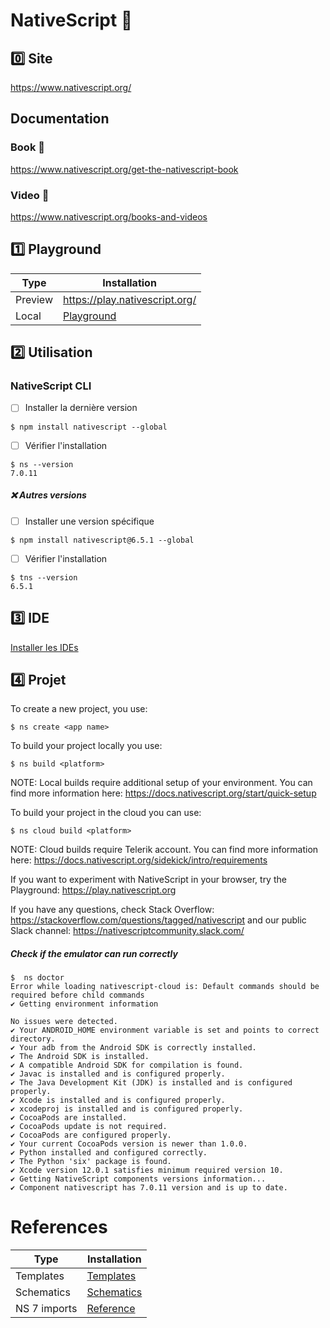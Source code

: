 # NativeScript :iphone:

## :zero: Site

https://www.nativescript.org/

## Documentation

   ### Book :closed_book:

https://www.nativescript.org/get-the-nativescript-book

   ### Video :movie_camera:
   
https://www.nativescript.org/books-and-videos

## :one: Playground

| Type    | Installation                   |
|---------|--------------------------------|
| Preview | https://play.nativescript.org/ |
| Local   | [Playground](P.Playground)     |

## :two: Utilisation

### NativeScript CLI

- [ ] Installer la dernière version

```
$ npm install nativescript --global 
```

- [ ] Vérifier l'installation

```
$ ns --version
7.0.11
```

##### :x: Autres versions 

- [ ] Installer une version spécifique

```
$ npm install nativescript@6.5.1 --global 
```

- [ ] Vérifier l'installation

```
$ tns --version
6.5.1
```

## :three: IDE

[Installer les IDEs](IDE.md)


## :four: Projet


To create a new project, you use:

```
$ ns create <app name>
```

To build your project locally you use:
```
$ ns build <platform>
```

NOTE: Local builds require additional setup of your environment. You can find more information here: https://docs.nativescript.org/start/quick-setup


To build your project in the cloud you can use:
```
$ ns cloud build <platform>
```

NOTE: Cloud builds require Telerik account. You can find more information here: https://docs.nativescript.org/sidekick/intro/requirements


If you want to experiment with NativeScript in your browser, try the Playground: https://play.nativescript.org


If you have any questions, check Stack Overflow: https://stackoverflow.com/questions/tagged/nativescript and our public Slack channel: https://nativescriptcommunity.slack.com/


##### Check if the emulator can run correctly

```
$  ns doctor                       
Error while loading nativescript-cloud is: Default commands should be required before child commands
✔ Getting environment information 

No issues were detected.
✔ Your ANDROID_HOME environment variable is set and points to correct directory.
✔ Your adb from the Android SDK is correctly installed.
✔ The Android SDK is installed.
✔ A compatible Android SDK for compilation is found.
✔ Javac is installed and is configured properly.
✔ The Java Development Kit (JDK) is installed and is configured properly.
✔ Xcode is installed and is configured properly.
✔ xcodeproj is installed and is configured properly.
✔ CocoaPods are installed.
✔ CocoaPods update is not required.
✔ CocoaPods are configured properly.
✔ Your current CocoaPods version is newer than 1.0.0.
✔ Python installed and configured correctly.
✔ The Python 'six' package is found.
✔ Xcode version 12.0.1 satisfies minimum required version 10.
✔ Getting NativeScript components versions information...
✔ Component nativescript has 7.0.11 version and is up to date.
```

# References

| Type         | Installation                                                               |
|--------------|----------------------------------------------------------------------------|
| Templates    | [Templates](Templates.md)                                                  |
| Schematics   | [Schematics](Schematics.md)                                                |
| NS 7 imports | [Reference](https://nativescript.org/blog/nativescript-7-import-reference) |




